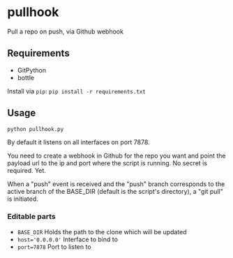pullhook
========

Pull a repo on push, via Github webhook

## Requirements
- GitPython
- bottle

Install via `pip`:
```pip install -r requirements.txt```


## Usage

`python pullhook.py`

By default it listens on all interfaces on port 7878. 

You need to create a webhook in Github for the repo you want and point the payload url to the ip and port where the script is running. No secret is required. Yet.

When a "push" event is received and the "push" branch corresponds to the active branch of the BASE_DIR (default is the script's directory), a "git pull" is initiated.

### Editable parts
  - `BASE_DIR` Holds the path to the clone which will be updated
  - `host='0.0.0.0'` Interface to bind to
  - `port=7878` Port to listen to
